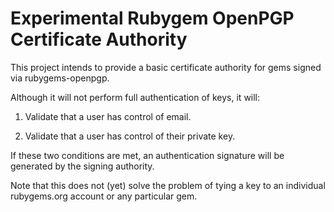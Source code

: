 Experimental Rubygem OpenPGP Certificate Authority
==================================================

This project intends to provide a basic certificate authority for gems
signed via rubygems-openpgp.

Although it will not perform full authentication of keys, it will:

1. Validate that a user has control of email.

2. Validate that a user has control of their private key.

If these two conditions are met, an authentication signature will be
generated by the signing authority.

Note that this does not (yet) solve the problem of tying a key to an
individual rubygems.org account or any particular gem.
